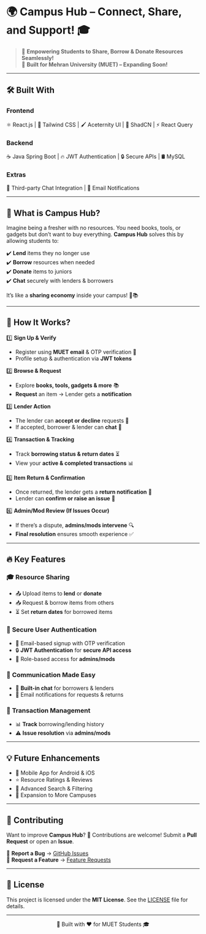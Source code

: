 # 🌍 **Campus Hub** – Connect, Share, and Support! 🎓

> 🚀 **Empowering Students to Share, Borrow & Donate Resources Seamlessly!**  
> 🎯 **Built for Mehran University (MUET) – Expanding Soon!**

---

## 🛠️ Built With

### **Frontend**

⚛️ React.js | 🎨 Tailwind CSS | 🖌️ Aceternity UI | 💎 ShadCN | ⚡ React Query

### **Backend**

☕ Java Spring Boot | 🔥 JWT Authentication | 🔒 Secure APIs | 🛢️ MySQL

### **Extras**

💬 Third-party Chat Integration | 📧 Email Notifications

---

## 🌟 **What is Campus Hub?**

Imagine being a fresher with no resources. You need books, tools, or gadgets but don’t want to buy everything. **Campus Hub** solves this by allowing students to:

✔️ **Lend** items they no longer use  
✔️ **Borrow** resources when needed  
✔️ **Donate** items to juniors  
✔️ **Chat** securely with lenders & borrowers

It’s like a **sharing economy** inside your campus! 🎒📚

---

## 🚀 **How It Works?**

1️⃣ **Sign Up & Verify**

- Register using **MUET email** & OTP verification 🔐
- Profile setup & authentication via **JWT tokens**

2️⃣ **Browse & Request**

- Explore **books, tools, gadgets & more** 📚
- **Request** an item → Lender gets a **notification**

3️⃣ **Lender Action**

- The lender can **accept or decline** requests 🚦
- If accepted, borrower & lender can **chat** 📩

4️⃣ **Transaction & Tracking**

- Track **borrowing status & return dates** ⏳
- View your **active & completed transactions** 📊

5️⃣ **Item Return & Confirmation**

- Once returned, the lender gets a **return notification** 🔔
- Lender can **confirm or raise an issue** 🛑

6️⃣ **Admin/Mod Review (If Issues Occur)**

- If there’s a dispute, **admins/mods intervene** 🔍
- **Final resolution** ensures smooth experience ✅

---

## 🔥 **Key Features**

### 🎓 **Resource Sharing**

- 📤 Upload items to **lend** or **donate**
- 📥 Request & borrow items from others
- ⏳ Set **return dates** for borrowed items

### 🔐 **Secure User Authentication**

- 📧 Email-based signup with OTP verification
- 🔒 **JWT Authentication** for **secure API access**
- 🚧 Role-based access for **admins/mods**

### 💬 **Communication Made Easy**

- 💭 **Built-in chat** for borrowers & lenders
- 📧 Email notifications for requests & returns

### 🔎 **Transaction Management**

- 📊 **Track** borrowing/lending history
- ⚠️ **Issue resolution** via **admins/mods**

---

## 💡 **Future Enhancements**

- 📱 Mobile App for Android & iOS
- ⭐ Resource Ratings & Reviews
- 🔎 Advanced Search & Filtering
- 🏫 Expansion to More Campuses

---

## 👥 **Contributing**

Want to improve **Campus Hub**? 🎉 Contributions are welcome! Submit a **Pull Request** or open an **Issue**.

📌 **Report a Bug** → [GitHub Issues](https://github.com/muzammilodho/campushub/issues)  
📌 **Request a Feature** → [Feature Requests](https://github.com/muzammilodho/campushub/issues)

---

## 📜 **License**

This project is licensed under the **MIT License**. See the [LICENSE](LICENSE) file for details.

---

<div align="center">
  <p>🚀 Built with ❤️ for MUET Students 🎓</p>
</div>
